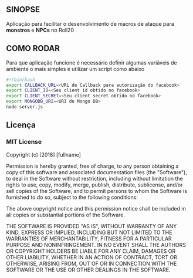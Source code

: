 ## SINOPSE

Aplicação para facilitar o desenvolvimento de macros de ataque para **monstros** e **NPCs** no Roll20

## COMO RODAR

Para que aplicação funcione é necessário definir algumas variáveis de ambiente o mais simples
é utilizar um script como abaixo

```bash
#!/bin/bash
export CALLBACK_URL=<URL de Callback para autorização do facebook>
export CLIENT_ID=<Seu client id obtido no facebook>
export CLIENT_SECRET=<Seu client secret obtido no facebook>
export MONGODB_URI=<URI do Mongo DB>
node server.js
```
## Licença
### MIT License

Copyright (c) [2018] [fullname]

Permission is hereby granted, free of charge, to any person obtaining a copy
of this software and associated documentation files (the "Software"), to deal
in the Software without restriction, including without limitation the rights
to use, copy, modify, merge, publish, distribute, sublicense, and/or sell
copies of the Software, and to permit persons to whom the Software is
furnished to do so, subject to the following conditions:

The above copyright notice and this permission notice shall be included in all
copies or substantial portions of the Software.

THE SOFTWARE IS PROVIDED "AS IS", WITHOUT WARRANTY OF ANY KIND, EXPRESS OR
IMPLIED, INCLUDING BUT NOT LIMITED TO THE WARRANTIES OF MERCHANTABILITY,
FITNESS FOR A PARTICULAR PURPOSE AND NONINFRINGEMENT. IN NO EVENT SHALL THE
AUTHORS OR COPYRIGHT HOLDERS BE LIABLE FOR ANY CLAIM, DAMAGES OR OTHER
LIABILITY, WHETHER IN AN ACTION OF CONTRACT, TORT OR OTHERWISE, ARISING FROM,
OUT OF OR IN CONNECTION WITH THE SOFTWARE OR THE USE OR OTHER DEALINGS IN THE
SOFTWARE.

